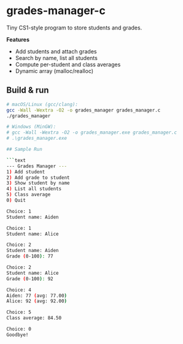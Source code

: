 # grades-manager-c

Tiny CS1-style program to store students and grades.

**Features**
- Add students and attach grades
- Search by name, list all students
- Compute per-student and class averages
- Dynamic array (malloc/realloc)

## Build & run
```bash
# macOS/Linux (gcc/clang):
gcc -Wall -Wextra -O2 -o grades_manager grades_manager.c
./grades_manager

# Windows (MinGW):
# gcc -Wall -Wextra -O2 -o grades_manager.exe grades_manager.c
# .\grades_manager.exe

## Sample Run

```text
--- Grades Manager ---
1) Add student
2) Add grade to student
3) Show student by name
4) List all students
5) Class average
0) Quit

Choice: 1
Student name: Aiden

Choice: 1
Student name: Alice

Choice: 2
Student name: Aiden
Grade (0-100): 77

Choice: 2
Student name: Alice
Grade (0-100): 92

Choice: 4
Aiden: 77 (avg: 77.00)
Alice: 92 (avg: 92.00)

Choice: 5
Class average: 84.50

Choice: 0
Goodbye!
